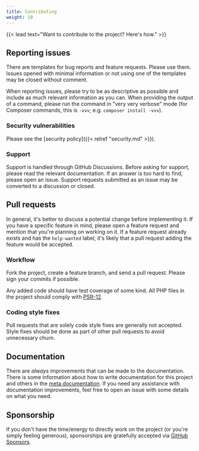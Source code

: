 ```yaml
---
title: Contributing
weight: 10
---
```


{{< lead text="Want to contribute to the project? Here's how." >}}

## Reporting issues

There are templates for bug reports and feature requests. Please use them. Issues opened with minimal information or not using one of the templates may be closed without comment.

When reporting issues, please try to be as descriptive as possible and include as much relevant information as you can. When providing the output of a command, please run the command in "very very verbose" mode (for Composer commands, this is `-vvv`; e.g. `composer install -vvv`).

### Security vulnerabilities

Please see the [security policy]({{< relref "security.md" >}}).

### Support

Support is handled through GitHub Discussions. Before asking for support, please read the relevant documentation. If an answer is too hard to find, please open an issue. Support requests submitted as an issue may be converted to a discussion or closed.

## Pull requests

In general, it's better to discuss a potential change before implementing it. If you have a specific feature in mind, please open a feature request and mention that you're planning on working on it. If a feature request already exists and has the `help-wanted` label, it's likely that a pull request adding the feature would be accepted.

### Workflow

Fork the project, create a feature branch, and send a pull request. Please sign your commits if possible.

Any added code should have test coverage of some kind. All PHP files in the project should comply with [PSR-12](https://www.php-fig.org/psr/psr-12/).

### Coding style fixes

Pull requests that are solely code style fixes are generally not accepted. Style fixes should be done as part of other pull requests to avoid unnecessary churn.

## Documentation

There are _always_ improvements that can be made to the documentation. There is some information about how to write documentation for this project and others in the [meta documentation](https://docs.cweagans.net/meta). If you need any assistance with documentation improvements, feel free to open an issue with some details on what you need.

## Sponsorship

If you don't have the time/energy to directly work on the project (or you're simply feeling generous), sponsorships are gratefully accepted via [GitHub Sponsors](https://github.com/sponsors/cweagans).
